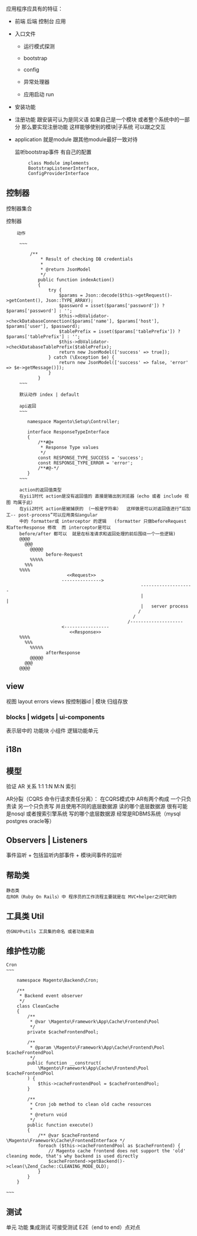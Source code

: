 应用程序应具有的特征：

-  前端 后端 控制台 应用

-  入口文件
    +  运行模式探测
    +  bootstrap
    +  config 
    +  异常处理器 
    
    +   应用启动  run

-  安装功能
-  注册功能 跟安装可认为是同义语
    如果自己是一个模块 或者整个系统中的一部分 那么要实现注册功能 这样能够使别的模块|子系统 可以跟之交互
    

-  application 
   就是module 跟其他module最好一致对待
   
   监听bootstrap事件
   有自己的配置
   >    
            class Module implements
            BootstrapListenerInterface,
            ConfigProviderInterface
## 控制器
            
   控制器集合
               
   控制器
        
        动作
        
         ~~~
            
             /**
                 * Result of checking DB credentials
                 *
                 * @return JsonModel
                 */
                public function indexAction()
                {
                    try {
                        $params = Json::decode($this->getRequest()->getContent(), Json::TYPE_ARRAY);
                        $password = isset($params['password']) ? $params['password'] : '';
                        $this->dbValidator->checkDatabaseConnection($params['name'], $params['host'], $params['user'], $password);
                        $tablePrefix = isset($params['tablePrefix']) ? $params['tablePrefix'] : '';
                        $this->dbValidator->checkDatabaseTablePrefix($tablePrefix);
                        return new JsonModel(['success' => true]);
                    } catch (\Exception $e) {
                        return new JsonModel(['success' => false, 'error' => $e->getMessage()]);
                    }
                }
         ~~~
         
         默认动作 index | default 
         
         api返回
         ~~~
            
            namespace Magento\Setup\Controller;
            
            interface ResponseTypeInterface
            {
                /**#@+
                 * Response Type values
                 */
                const RESPONSE_TYPE_SUCCESS = 'success';
                const RESPONSE_TYPE_ERROR = 'error';
                /**#@-*/
            }
         ~~~
         
         action的返回值类型
         在yii1时代 action是没有返回值的 直接是输出到浏览器（echo 或者 include 视图 均属于此）
         在yii2时代 action是被捕获的 （一般是字符串）  这样做是可以对返回值进行“后加工-- post-process”可以应用类似angular
         中的 formatter或 interceptor 的逻辑   (formatter 只做beforeRequest 和afterResponse 修改  而 interceptor是可以
         before/after 都可以  就是在标准请求和返回处理的前后围绕一个一些逻辑)
         @@@@
           @@@
             @@@@@ 
                   before-Request
             %%%%%
           %%%
         %%%%          
                           <<Request>>
                         --------------->               
                                                       -------------------- 
                                                       |                  |
                                                       |   server process
                                                      /
                                                    /
                                                  /--------------------    
                         <-----------------
                            <<Response>>
         %%%%
           %%%
             %%%%%          
                   afterResponse      
             @@@@@     
           @@@                                                            
         @@@@
         
## view
视图
    layout
    errors
    views
        按控制器id | 模块   归组存放
### blocks | widgets | ui-components
   表示层中的 功能块 小组件 
    逻辑功能单元         
        
## i18n

## 模型

验证
AR 关系   1:1 1:N  M:N
索引

AR分裂（CQRS 命令行请求责任分离）：
    在CQRS模式中 AR有两个构成  一个只负责读 另一个只负责写  并且使用不同的底层数据源
    读的哪个底层数据源 很有可能是nosql 或者搜索引擎系统
    写的哪个底层数据源 经常是RDBMS系统（mysql postgres oracle等）
    
## Observers | Listeners
   事件监听
    + 包括监听内部事件
    + 模块间事件的监听

## 帮助类

    静态类
    在ROR（Ruby On Rails）中 程序员的工作流程主要就是在 MVC+helper之间忙碌的
    
    
## 工具类 Util

    仿GNU中utils 工具集的命名 或者功能来由
    
## 维护性功能
    Cron
    ~~~
    
        namespace Magento\Backend\Cron;
        
        /**
         * Backend event observer
         */
        class CleanCache
        {
            /**
             * @var \Magento\Framework\App\Cache\Frontend\Pool
             */
            private $cacheFrontendPool;
        
            /**
             * @param \Magento\Framework\App\Cache\Frontend\Pool $cacheFrontendPool
             */
            public function __construct(
                \Magento\Framework\App\Cache\Frontend\Pool $cacheFrontendPool
            ) {
                $this->cacheFrontendPool = $cacheFrontendPool;
            }
        
            /**
             * Cron job method to clean old cache resources
             *
             * @return void
             */
            public function execute()
            {
                /** @var $cacheFrontend \Magento\Framework\Cache\FrontendInterface */
                foreach ($this->cacheFrontendPool as $cacheFrontend) {
                    // Magento cache frontend does not support the 'old' cleaning mode, that's why backend is used directly
                    $cacheFrontend->getBackend()->clean(\Zend_Cache::CLEANING_MODE_OLD);
                }
            }
        }
    
    ~~~
    
    
## 测试
   单元
   功能
   集成测试
   可接受测试 E2E（end to end）点对点
    
    
    
        
        